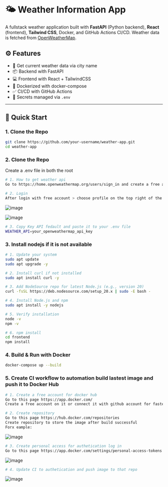 # 🌤️ Weather Information App

A fullstack weather application built with **FastAPI** (Python backend), **React** (frontend), **Tailwind CSS**, Docker, and GitHub Actions CI/CD. Weather data is fetched from [OpenWeatherMap](https://openweathermap.org/api).

## ⚙️ Features

- 🔁 Get current weather data via city name
- 📦 Backend with FastAPI
- 💻 Frontend with React + TailwindCSS
- 🐳 Dockerized with docker-compose
- ✅ CI/CD with GitHub Actions
- 🔐 Secrets managed via `.env`

---

## 🚀 Quick Start

### 1️. Clone the Repo

```bash
git clone https://github.com/your-username/weather-app.git
cd weather-app
```

### 2️. Clone the Repo
Create a .env file in both the root

```bash
# 1. How to get weather api
Go to https://home.openweathermap.org/users/sign_in and create a free account

# 2. Login
After login with free account > choose profile on the top right of the website > Chose My API keys
```

![image](https://github.com/user-attachments/assets/c1112b4f-7ccb-4f8e-9fba-0b248f507443)

![image](https://github.com/user-attachments/assets/33ec3691-7464-4869-b810-a28cdfbce2e8)


```bash
# 3. Copy Key API fedault and paste it to your .env file
WEATHER_API=your_openweathermap_api_key
```

### 3️. Install nodejs if it is not available

```bash
# 1. Update your system
sudo apt update
sudo apt upgrade -y

# 2. Install curl if not installed
sudo apt install curl -y

# 3. Add NodeSource repo for latest Node.js (e.g., version 20)
curl -fsSL https://deb.nodesource.com/setup_20.x | sudo -E bash -

# 4. Install Node.js and npm
sudo apt install -y nodejs

# 5. Verify installation
node -v
npm -v

# 6. npm install
cd frontend
npm install
```

### 4. Build & Run with Docker

```bash
docker-compose up --build
```

### 5. Create CI workflow to automation build lastest image and push it to Docker Hub

```bash
# 1. Create a free account for docker hub
Go to this page https://app.docker.com/
Create a free account on it or connect it with github account for faster registration

# 2. Create repository 
Go to this page https://hub.docker.com/repositories
Create repository to store the image after build successful
Forx eample:
```
![image](https://github.com/user-attachments/assets/89883650-7d1c-49c5-ae18-9587f065da02)

```bash
# 3. Create personal access for authetication log in
Go to this page https://app.docker.com/settings/personal-access-tokens
```
![image](https://github.com/user-attachments/assets/78042bb2-e989-43b1-b962-0a19e748fc54)
```bash
# 4. Update CI to authetication and push image to that repo
```
![image](https://github.com/user-attachments/assets/c31985eb-8f47-4df9-9189-b70b68a85b65)
